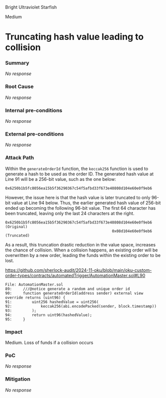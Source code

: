 Bright Ultraviolet Starfish

Medium

# Truncating hash value leading to collision

### Summary

_No response_

### Root Cause

_No response_

### Internal pre-conditions

_No response_

### External pre-conditions

_No response_

### Attack Path

Within the `generateOrderId` function, the `keccak256` function is used to generate a hash to be used as the order ID. The generated hash value at Line 91 will be a 256-bit value, such as the one below:

```solidity
0x6250b1b5fc8056ea15b5f36290367c54f5afbd33f673e40808d104e60e0f9eb6
```

However, the issue here is that the hash value is later truncated to only 96-bit value at Line 94 below. Thus, the earlier generated hash value of 256-bit ended up becoming the following 96-bit value. The first 64 character has been truncated, leaving only the last 24 characters at the right.

```solidity
0x6250b1b5fc8056ea15b5f36290367c54f5afbd33f673e40808d104e60e0f9eb6 (Original)
                                                0x08d104e60e0f9eb6 (Truncated)
```

As a result, this truncation drastic reduction in the value space, increases the chance of collision. When a collision happens, an existing order will be overwritten by a new order, leading the funds within the existing order to be lost.

https://github.com/sherlock-audit/2024-11-oku/blob/main/oku-custom-order-types/contracts/automatedTrigger/AutomationMaster.sol#L90

```solidity
File: AutomationMaster.sol
89:     ///@notice generate a random and unique order id
90:     function generateOrderId(address sender) external view override returns (uint96) {
91:         uint256 hashedValue = uint256(
92:             keccak256(abi.encodePacked(sender, block.timestamp))
93:         );
94:         return uint96(hashedValue);
95:     }
```

### Impact

Medium. Loss of funds if a collision occurs

### PoC

_No response_

### Mitigation

_No response_